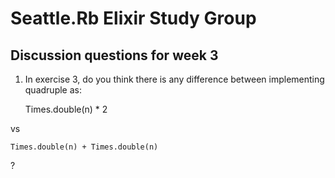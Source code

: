 # Seattle.Rb Elixir Study Group

## Discussion questions for week 3

1. In exercise 3, do you think there is any difference between implementing quadruple as:

    Times.double(n) * 2

vs

    Times.double(n) + Times.double(n)

?
